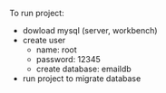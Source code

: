 To run project: 
- dowload mysql (server, workbench)
- create user 
  + name: root
  + password: 12345
  + create database: emaildb
- run project to migrate database